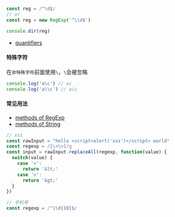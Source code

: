 ```javascript
const reg = /^\d$/
// or
const reg = new RegExp('^\\d$')

console.dir(reg)
```

- [quantifiers](/regexp/quantifiers.md)

#### 特殊字符

在`非特殊字符`前面使用`\`，`\`会被忽略

```javascript
console.log('a\c') // ac
console.log('a\\c') // a\c
```

#### 常见用法

- [methods of RegExp](/regexp/regexp-methods.md)
- [methods of String](/regexp/string-methods.md)

```javascript
// xss
const rawInput = "hello <script>alert('xss')</script> world"
const regexp = /[\<\>]/g
const input = rawInput.replaceAll(regexp, function(value) {
  switch(value) {
    case '<':
      return '&lt;'
    case '>':
      return '&gt;'
  }
})
```

```javascript
// 手机号
const regexp = /^1\d{10}$/
```